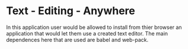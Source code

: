 # Text - Editing - Anywhere
In this application user would be allowed to install from thier browser an application that would let them use a created text editor. The main dependences here that are used are babel and web-pack. 